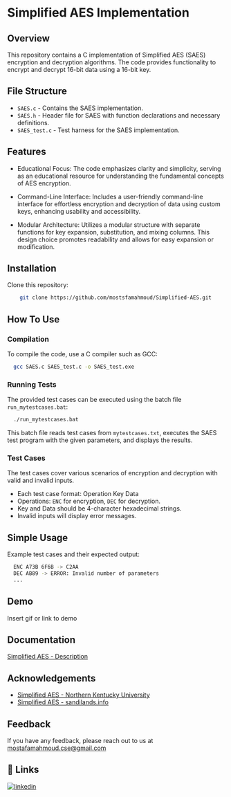 
# Simplified AES Implementation

## Overview

This repository contains a C implementation of Simplified AES (SAES) encryption and decryption algorithms. The code provides functionality to encrypt and decrypt 16-bit data using a 16-bit key.

## File Structure

- `SAES.c` - Contains the SAES implementation.
- `SAES.h` - Header file for SAES with function declarations and necessary definitions.
- `SAES_test.c` - Test harness for the SAES implementation.

## Features
- Educational Focus: The code emphasizes clarity and simplicity, serving as an educational resource for understanding the fundamental concepts of AES encryption.

- Command-Line Interface: Includes a user-friendly command-line interface for effortless encryption and decryption of data using custom keys, enhancing usability and accessibility.

- Modular Architecture: Utilizes a modular structure with separate functions for key expansion, substitution, and mixing columns. This design choice promotes readability and allows for easy expansion or modification.
## Installation

Clone this repository:

```bash
    git clone https://github.com/mostsfamahmoud/Simplified-AES.git
```


## How To Use

### Compilation
To compile the code, use a C compiler such as GCC:

```bash
  gcc SAES.c SAES_test.c -o SAES_test.exe
```


### Running Tests
The provided test cases can be executed using the batch file `run_mytestcases.bat`:

```bash
  ./run_mytestcases.bat
```
This batch file reads test cases from `mytestcases.txt`, executes the SAES test program with the given parameters, and displays the results.

### Test Cases
The test cases cover various scenarios of encryption and decryption with valid and invalid inputs.

- Each test case format: Operation Key Data
- Operations: `ENC` for encryption, `DEC` for decryption.
- Key and Data should be 4-character hexadecimal strings.
- Invalid inputs will display error messages.

## Simple Usage
Example test cases and their expected output:

```bash
  ENC A73B 6F6B -> C2AA
  DEC AB89 -> ERROR: Invalid number of parameters
  ...
```
## Demo

Insert gif or link to demo


## Documentation

[Simplified AES - Description](https://drive.google.com/file/d/1tLhBhxPMGsXl014pApB5zxfZEp-xI4rA/view?usp=sharing)

## Acknowledgements

 - [Simplified AES - Northern Kentucky University](https://www.nku.edu/~christensen/simplified%20AES.pdf)
 - [Simplified AES - sandilands.info](https://sandilands.info/sgordon/teaching/reports/simplified-aes-example.pdf)


## Feedback

If you have any feedback, please reach out to us at mostafamahmoud.cse@gmail.com


## 🔗 Links
[![linkedin](https://img.shields.io/badge/linkedin-0A66C2?style=for-the-badge&logo=linkedin&logoColor=white)](https://www.linkedin.com/in/mostafa-mahmoud23/)


